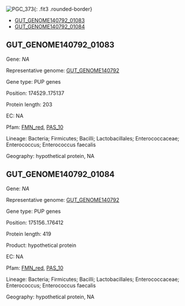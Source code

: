 ![PGC_373](../static/images/Clusters_figure/PGC_373.jpg){: .fit3 .rounded-border}

<ul id="myTab" class="nav nav-tabs">
  <li class="active">
        <a href="#tab1" data-toggle="tab">GUT_GENOME140792_01083</a>
  </li>
<li><a href="#tab2" data-toggle="tab">GUT_GENOME140792_01084</a></li>
</ul>

<div id="myTabContent" class="tab-content">
  <div class="tab-pane fade in active" id="tab1">

<h2 id="GUT_GENOME140792_01083">GUT_GENOME140792_01083</h2>
<p>Gene: <em>NA</em>
<p>Representative genome: <a href="https://www.ebi.ac.uk/metagenomics/genomes/MGYG-HGUT-01694">GUT_GENOME140792</a></p>
<p>Gene type: PUP genes</p>
<p>Position: 174529..175137</p>
<p>Protein length: 203</p>
<p>EC: NA</p>
<p>Pfam: <a href="http://pfam.xfam.org/family/FMN_red">FMN_red</a>, <a href="http://pfam.xfam.org/family/PAS_10">PAS_10</a></p>
<p>Lineage: Bacteria; Firmicutes; Bacilli; Lactobacillales; Enterococcaceae; Enterococcus; Enterococcus faecalis</p>
<p>Geography: hypothetical protein, NA</p>
  </div>

  <div class="tab-pane fade" id="tab2">

<h2 id="GUT_GENOME140792_01084">GUT_GENOME140792_01084</h2>
<p>Gene: <em>NA</em></p>
<p>Representative genome: <a href="https://www.ebi.ac.uk/metagenomics/genomes/MGYG-HGUT-01694">GUT_GENOME140792</a></p>
<p>Gene type: PUP genes</p>
<p>Position: 175156..176412</p>
<p>Protein length: 419</p>
<p>Product: hypothetical protein</p>
<p>EC: NA</p>
<p>Pfam: <a href="http://pfam.xfam.org/family/FMN_red">FMN_red</a>, <a href="http://pfam.xfam.org/family/PAS_10">PAS_10</a></p>
<p>Lineage: Bacteria; Firmicutes; Bacilli; Lactobacillales; Enterococcaceae; Enterococcus; Enterococcus faecalis</p>
<p>Geography: hypothetical protein, NA</p>

  </div>
</div>
